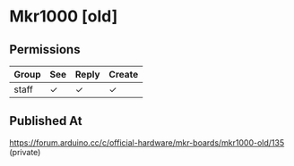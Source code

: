 # Mkr1000 [old]

## Permissions

| Group | See | Reply | Create |
| ----- | --- | ----- | ------ |
| staff | ✓   | ✓     | ✓      |

## Published At

https://forum.arduino.cc/c/official-hardware/mkr-boards/mkr1000-old/135 (private)
